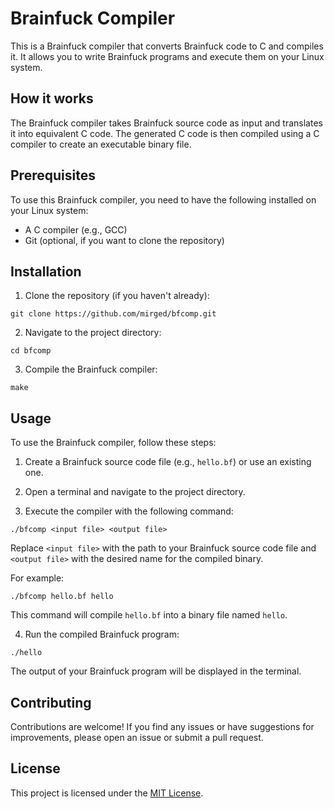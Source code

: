 # Brainfuck Compiler

This is a Brainfuck compiler that converts Brainfuck code to C and compiles it. It allows you to write Brainfuck programs and execute them on your Linux system.

## How it works

The Brainfuck compiler takes Brainfuck source code as input and translates it into equivalent C code. The generated C code is then compiled using a C compiler to create an executable binary file.

## Prerequisites

To use this Brainfuck compiler, you need to have the following installed on your Linux system:

- A C compiler (e.g., GCC)
- Git (optional, if you want to clone the repository)

## Installation

1. Clone the repository (if you haven't already):

```
git clone https://github.com/mirged/bfcomp.git
```

2. Navigate to the project directory:

```
cd bfcomp
```

3. Compile the Brainfuck compiler:

```
make
```


## Usage

To use the Brainfuck compiler, follow these steps:

1. Create a Brainfuck source code file (e.g., `hello.bf`) or use an existing one.

2. Open a terminal and navigate to the project directory.

3. Execute the compiler with the following command:

```
./bfcomp <input file> <output file>
```
  
Replace `<input file>` with the path to your Brainfuck source code file and `<output file>` with the desired name for the compiled binary.

For example:

```
./bfcomp hello.bf hello
```

This command will compile `hello.bf` into a binary file named `hello`.

4. Run the compiled Brainfuck program:

```
./hello
```
  
The output of your Brainfuck program will be displayed in the terminal.

## Contributing

Contributions are welcome! If you find any issues or have suggestions for improvements, please open an issue or submit a pull request.

## License

This project is licensed under the [MIT License](LICENSE).


